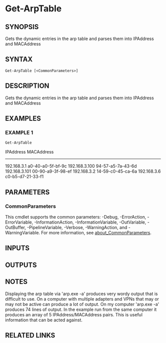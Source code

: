 ﻿---
external help file: PoshFunctions-help.xml
Module Name: poshfunctions
online version:
schema: 2.0.0
---

# Get-ArpTable

## SYNOPSIS
Gets the dynamic entries in the arp table and parses them into IPAddress and MACAddress

## SYNTAX

```
Get-ArpTable [<CommonParameters>]
```

## DESCRIPTION
Gets the dynamic entries in the arp table and parses them into IPAddress and MACAddress

## EXAMPLES

### EXAMPLE 1
```
Get-ArpTable
```

IPAddress     MACAddress
---------     ----------
192.168.3.1   a0-40-a0-5f-bf-9c
192.168.3.100 94-57-a5-7a-43-6d
192.168.3.101 00-90-a9-3f-98-ef
192.168.3.2   14-59-c0-45-ca-6a
192.168.3.6   c0-b5-d7-21-33-f1

## PARAMETERS

### CommonParameters
This cmdlet supports the common parameters: -Debug, -ErrorAction, -ErrorVariable, -InformationAction, -InformationVariable, -OutVariable, -OutBuffer, -PipelineVariable, -Verbose, -WarningAction, and -WarningVariable. For more information, see [about_CommonParameters](http://go.microsoft.com/fwlink/?LinkID=113216).

## INPUTS

## OUTPUTS

## NOTES
Displaying the arp table via 'arp.exe -a' produces very wordy output that is difficult to use.
On a computer with multiple adapters and VPNs that may or may not be active can produce a lot of output.
On my computer 'arp.exe -a' produces 74 lines of output.
In the example run from the same computer it produces
an array of 5 IPAddress/MACAddress pairs.
This is useful information that can be acted against.

## RELATED LINKS
